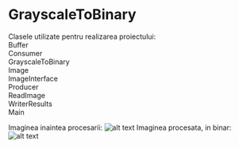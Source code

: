 # GrayscaleToBinary


Clasele utilizate pentru realizarea proiectului:
&nbsp;&nbsp;&nbsp;&nbsp;&nbsp;&nbsp;</br>	Buffer
&nbsp;&nbsp;&nbsp;&nbsp;&nbsp;&nbsp;</br> Consumer
&nbsp;&nbsp;&nbsp;&nbsp;&nbsp;&nbsp;</br>	GrayscaleToBinary
&nbsp;&nbsp;&nbsp;&nbsp;&nbsp;&nbsp;</br>	Image
&nbsp;&nbsp;&nbsp;&nbsp;&nbsp;&nbsp;</br>	ImageInterface
&nbsp;&nbsp;&nbsp;&nbsp;&nbsp;&nbsp;</br>	Producer
&nbsp;&nbsp;&nbsp;&nbsp;&nbsp;&nbsp;</br>	ReadImage
&nbsp;&nbsp;&nbsp;&nbsp;&nbsp;&nbsp;</br>	WriterResults
&nbsp;&nbsp;&nbsp;&nbsp;&nbsp;&nbsp;</br>	Main



Imaginea inaintea procesarii:
 ![alt text](https://github.com/cristianfatu0302/GrayscaleToBinary/blob/master/golf.bmp)
Imaginea procesata, in binar:
 ![alt text](https://github.com/cristianfatu0302/GrayscaleToBinary/blob/master/golfBinary.bmp)








